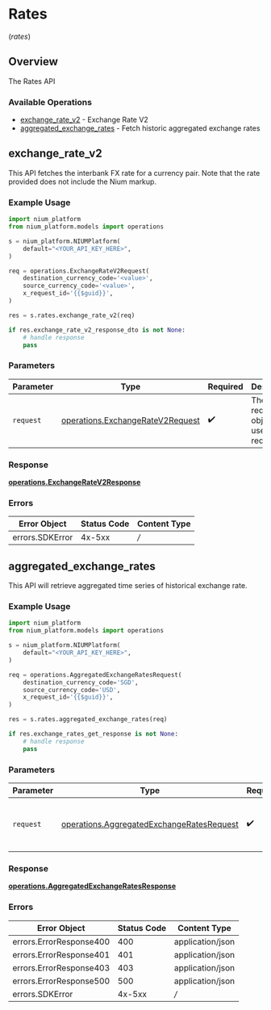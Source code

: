 # Rates
(*rates*)

## Overview

The Rates API

### Available Operations

* [exchange_rate_v2](#exchange_rate_v2) - Exchange Rate V2
* [aggregated_exchange_rates](#aggregated_exchange_rates) - Fetch historic aggregated exchange rates

## exchange_rate_v2

This API fetches the interbank FX rate for a currency pair. Note that the rate provided does not include the Nium markup.

### Example Usage

```python
import nium_platform
from nium_platform.models import operations

s = nium_platform.NIUMPlatform(
    default="<YOUR_API_KEY_HERE>",
)

req = operations.ExchangeRateV2Request(
    destination_currency_code='<value>',
    source_currency_code='<value>',
    x_request_id='{{$guid}}',
)

res = s.rates.exchange_rate_v2(req)

if res.exchange_rate_v2_response_dto is not None:
    # handle response
    pass

```

### Parameters

| Parameter                                                                            | Type                                                                                 | Required                                                                             | Description                                                                          |
| ------------------------------------------------------------------------------------ | ------------------------------------------------------------------------------------ | ------------------------------------------------------------------------------------ | ------------------------------------------------------------------------------------ |
| `request`                                                                            | [operations.ExchangeRateV2Request](../../models/operations/exchangeratev2request.md) | :heavy_check_mark:                                                                   | The request object to use for the request.                                           |


### Response

**[operations.ExchangeRateV2Response](../../models/operations/exchangeratev2response.md)**
### Errors

| Error Object    | Status Code     | Content Type    |
| --------------- | --------------- | --------------- |
| errors.SDKError | 4x-5xx          | */*             |

## aggregated_exchange_rates

This API will retrieve aggregated time series of historical exchange rate.

### Example Usage

```python
import nium_platform
from nium_platform.models import operations

s = nium_platform.NIUMPlatform(
    default="<YOUR_API_KEY_HERE>",
)

req = operations.AggregatedExchangeRatesRequest(
    destination_currency_code='SGD',
    source_currency_code='USD',
    x_request_id='{{$guid}}',
)

res = s.rates.aggregated_exchange_rates(req)

if res.exchange_rates_get_response is not None:
    # handle response
    pass

```

### Parameters

| Parameter                                                                                              | Type                                                                                                   | Required                                                                                               | Description                                                                                            |
| ------------------------------------------------------------------------------------------------------ | ------------------------------------------------------------------------------------------------------ | ------------------------------------------------------------------------------------------------------ | ------------------------------------------------------------------------------------------------------ |
| `request`                                                                                              | [operations.AggregatedExchangeRatesRequest](../../models/operations/aggregatedexchangeratesrequest.md) | :heavy_check_mark:                                                                                     | The request object to use for the request.                                                             |


### Response

**[operations.AggregatedExchangeRatesResponse](../../models/operations/aggregatedexchangeratesresponse.md)**
### Errors

| Error Object            | Status Code             | Content Type            |
| ----------------------- | ----------------------- | ----------------------- |
| errors.ErrorResponse400 | 400                     | application/json        |
| errors.ErrorResponse401 | 401                     | application/json        |
| errors.ErrorResponse403 | 403                     | application/json        |
| errors.ErrorResponse500 | 500                     | application/json        |
| errors.SDKError         | 4x-5xx                  | */*                     |
